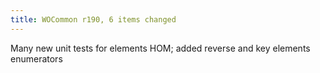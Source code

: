 ```yaml
---
title: WOCommon r190, 6 items changed
---
```


Many new unit tests for elements HOM; added reverse and key elements enumerators

